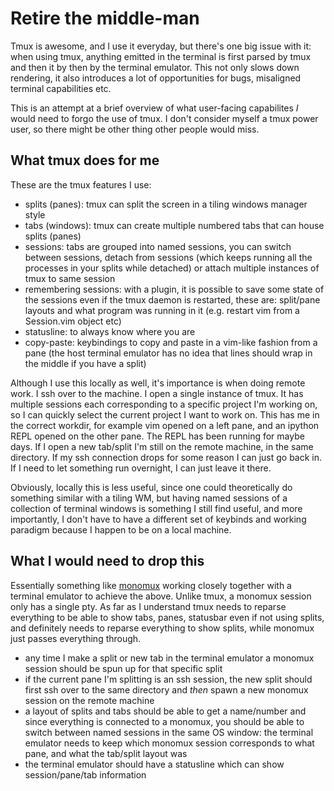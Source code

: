 # Retire the middle-man

Tmux is awesome, and I use it everyday, but there's one big issue with it: when
using tmux, anything emitted in the terminal is first parsed by tmux and then it
by then by the terminal emulator. This not only slows down rendering, it also
introduces a lot of opportunities for bugs, misaligned terminal capabilities
etc.

This is an attempt at a brief overview of what user-facing capabilites _I_ would
need to forgo the use of tmux. I don't consider myself a tmux power user, so
there might be other thing other people would miss.

## What tmux does for me

These are the tmux features I use:

- splits (panes): tmux can split the screen in a tiling windows manager style
- tabs (windows): tmux can create multiple numbered tabs that can house splits
  (panes)
- sessions: tabs are grouped into named sessions, you can switch between
  sessions, detach from sessions (which keeps running all the processes in your
  splits while detached) or attach multiple instances of tmux to same session
- remembering sessions: with a plugin, it is possible to save some state of the
  sessions even if the tmux daemon is restarted, these are: split/pane layouts
  and what program was running in it (e.g. restart vim from a Session.vim object
  etc)
- statusline: to always know where you are
- copy-paste: keybindings to copy and paste in a vim-like fashion from a pane
  (the host terminal emulator has no idea that lines should wrap in the middle
  if you have a split)

Although I use this locally as well, it's importance is when doing remote work.
I ssh over to the machine. I open a single instance of tmux. It has multiple
sessions each corresponding to a specific project I'm working on, so I can
quickly select the current project I want to work on. This has me in the correct
workdir, for example vim opened on a left pane, and an ipython REPL opened on
the other pane. The REPL has been running for maybe days. If I open a new
tab/split I'm still on the remote machine, in the same directory. If my ssh
connection drops for some reason I can just go back in. If I need to let
something run overnight, I can just leave it there.

Obviously, locally this is less useful, since one could theoretically do
something similar with a tiling WM, but having named sessions of a collection of
terminal windows is something I still find useful, and more importantly, I don't
have to have a different set of keybinds and working paradigm because I happen
to be on a local machine.

## What I would need to drop this

Essentially something like [monomux](https://github.com/whisperity/monomux)
working closely together with a terminal emulator to achieve the above. Unlike
tmux, a monomux session only has a single pty. As far as I understand tmux needs
to reparse everything to be able to show tabs, panes, statusbar even if not
using splits, and definitely needs to reparse everything to show splits, while
monomux just passes everything through.

- any time I make a split or new tab in the terminal emulator a monomux session
  should be spun up for that specific split
- if the current pane I'm splitting is an ssh session, the new split should
  first ssh over to the same directory and _then_ spawn a new monomux session on
  the remote machine
- a layout of splits and tabs should be able to get a name/number and since
  everything is connected to a monomux, you should be able to switch between
  named sessions in the same OS window: the terminal emulator needs to keep
  which monomux session corresponds to what pane, and what the tab/split layout
  was
- the terminal emulator should have a statusline which can show session/pane/tab
  information
